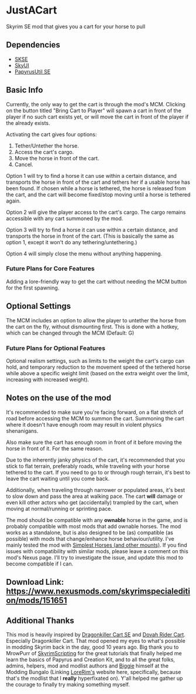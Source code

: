 # JustACart
Skyrim SE mod that gives you a cart for your horse to pull

## Dependencies
- [SKSE](https://skse.silverlock.org/)
- [SkyUI](https://www.nexusmods.com/skyrimspecialedition/mods/12604)
- [PapyrusUtil SE](https://www.nexusmods.com/skyrimspecialedition/mods/13048)

## Basic Info

Currently, the only way to get the cart is through the mod's MCM. Clicking on the button titled "Bring Cart to Player" will spawn a cart in front of the player if no such cart exists yet, or will move the cart in front of the player if the already exists.

Activating the cart gives four options:
1. Tether/Untether the horse.
2. Access the cart's cargo.
3. Move the horse in front of the cart.
4. Cancel.

Option 1 will try to find a horse it can use within a certain distance, and transports the horse in front of the cart and tethers her if a usable horse has been found. If chosen while a horse is tethered, the horse is released from the cart, and the cart will become fixed/stop moving until a horse is tethered again.

Option 2 will give the player access to the cart's cargo. The cargo remains accessible with any cart summoned by the mod.

Option 3 will try to find a horse it can use within a certain distance, and transports the horse in front of the cart. (This is basically the same as option 1, except it won't do any tethering/untethering.)

Option 4 will simply close the menu without anything happening.

### Future Plans for Core Features

Adding a lore-friendly way to get the cart without needing the MCM button for the first spawning.

## Optional Settings

The MCM includes an option to allow the player to untether the horse from the cart on the fly, without dismounting first. This is done with a hotkey, which can be changed through the MCM (Default: G)

### Future Plans for Optional Features

Optional realism settings, such as limits to the weight the cart's cargo can hold, and temporary reduction to the movement speed of the tethered horse while above a specific weight limit (based on the extra weight over the limit, increasing with increased weight).

## Notes on the use of the mod

It's recommended to make sure you're facing forward, on a flat stretch of road before accessing the MCM to summon the cart. Summoning the cart where it doesn't have enough room may result in violent physics shenanigans.

Also make sure the cart has enough room in front of it before moving the horse in front of it. For the same reason.

Due to the inherently janky physics of the cart, it's recommended that you stick to flat terrain, preferably roads, while traveling with your horse tethered to the cart. If you need to go to or through rough terrain, it's best to leave the cart waiting until you come back.

Additionally, when traveling through narrower or populated areas, it's best to slow down and pass the area at walking pace. The cart **will** damage or even kill other actors who get (accidentally) trampled by the cart, when moving at normal/running or sprinting pace.

The mod should be compatible with any **ownable** horse in the game, and is probably compatible with most mods that add ownable horses. The mod works as a standalone, but is also designed to be (as) compatible (as possible) with mods that change/enhance horse behaviour/utility. I've mainly tested the mod with [Simplest Horses (and other mounts)](https://www.nexusmods.com/skyrimspecialedition/mods/54225). If you find issues with compatibility with similar mods, please leave a comment on this mod's Nexus page. I'll try to investigate the issue, and update this mod to become compatible if I can.

## Download Link: https://www.nexusmods.com/skyrimspecialedition/mods/151651

## Additional Thanks

This mod is heavily inspired by [Dragonkiller Cart SE](https://www.nexusmods.com/skyrimspecialedition/mods/6521) and [Dovah Rider Cart](https://www.nexusmods.com/skyrimspecialedition/mods/52931). Especially Dragonkiller Cart. That mod opened my eyes to what's possible in modding Skyrim back in the day, good 10 years ago. Big thank you to MrowPurr of [SkyrimScripting](https://www.youtube.com/@SkyrimScripting) for the great tutorials that finally helped me learn the basics of Papyrus and Creation Kit, and to all the great folks, admins, helpers, mod and modlist authors and [Biggie](https://next.nexusmods.com/profile/dabiggieboss) himself at the Modding Bungalo (Linking [LoreRim's](https://lorerim.com/) website here, specifically, because that's the modlist that I **really** hyperfixated on). Y'all helped me gather up the courage to finally try making something myself.